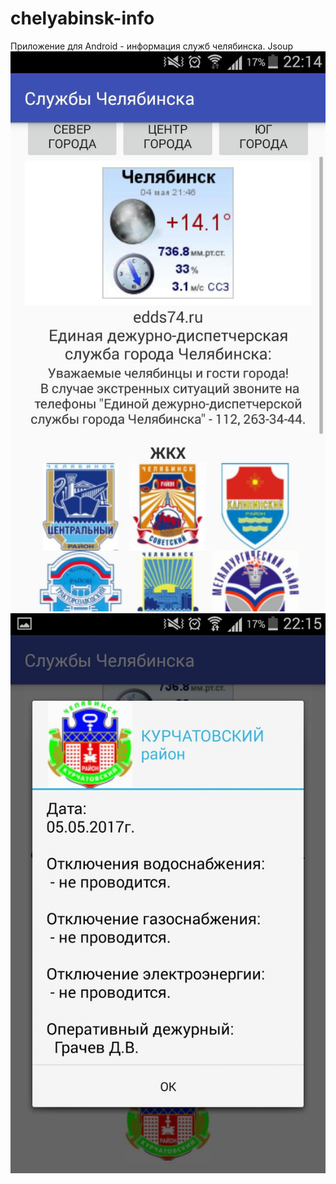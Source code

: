 # chelyabinsk-info
Приложение для Android - информация служб челябинска. Jsoup
![1](https://github.com/Igor-Golitsyn/chelyabinsk-info/blob/master/inf1.jpeg)
![2](https://github.com/Igor-Golitsyn/chelyabinsk-info/blob/master/inf2.jpeg)
